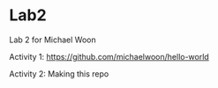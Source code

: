 # Lab2
Lab 2 for Michael Woon

Activity 1: https://github.com/michaelwoon/hello-world

Activity 2: Making this repo
